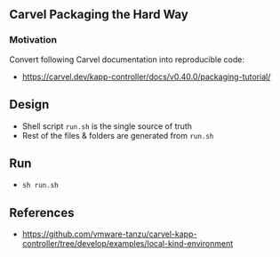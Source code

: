 ## Carvel Packaging the Hard Way

### Motivation
Convert following Carvel documentation into reproducible code:
- https://carvel.dev/kapp-controller/docs/v0.40.0/packaging-tutorial/

## Design
- Shell script `run.sh` is the single source of truth
- Rest of the files & folders are generated from `run.sh`

## Run
- `sh run.sh`

## References
- https://github.com/vmware-tanzu/carvel-kapp-controller/tree/develop/examples/local-kind-environment
